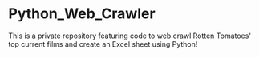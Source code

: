 # Python_Web_Crawler
This is a private repository featuring code to web crawl Rotten Tomatoes' top current films and create an Excel sheet using Python!
